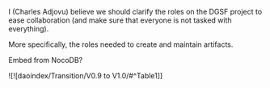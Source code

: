 I (Charles Adjovu) believe we should clarify the roles on the DGSF project to ease collaboration (and make sure that everyone is not tasked with everything).

More specifically, the roles needed to create and maintain artifacts.

Embed from NocoDB?

![![daoindex/Transition/V0.9 to V1.0/#^Table1]]

